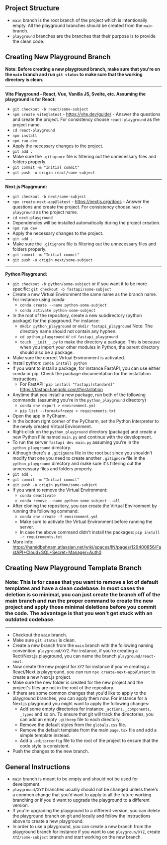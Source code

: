 ## Project Structure

- `main` branch is the root branch of the project which is intentionally empty. All the playground branches should be created from the `main` branch.
- `playground` branches are the branches that their purpose is to provide the clean code.

## Creating New Playground Branch
**Note: Before creating a new playground branch, make sure that you're on the `main` branch and run `git status` to make sure that the working directory is clean.**

---
**Vite Playground - React, Vue, Vanilla JS, Svelte, etc. Assuming the playground is for React:**
  - `git checkout -b react/some-subject`
  - `npm create vite@latest` - https://vite.dev/guide/ - Answer the questions and create the project. For consistency choose `react-playground` as the project name.
  - `cd react-playground`
  - `npm install`
  - `npm run dev`
  - Apply the necessary changes to the project.
  - `git add .`
  - Make sure the `.gitignore` file is filtering out the unnecessary files and folders properly.
  - `git commit -m "Initial commit"`
  - `git push -u origin react/some-subject`

---
**Next.js Playground:**
  - `git checkout -b next/some-subject`
  - `npx create-next-app@latest` - https://nextjs.org/docs - Answer the questions and create the project. For consistency choose `next-playground` as the project name.
  - `cd next-playground`
  - Dependencies will be installed automatically during the project creation.
  - `npm run dev`
  - Apply the necessary changes to the project.
  - `git add .`
  - Make sure the `.gitignore` file is filtering out the unnecessary files and folders properly.
  - `git commit -m "Initial commit"`
  - `git push -u origin next/some-subject`

---
**Python Playground:**
  - `git checkout -b python/some-subject` or if you want it to be more specific: `git checkout -b fastapi/some-subject`
  - Create a new Virtual Environment the same name as the branch name. For instance using conda:
    - `conda create --name python-some-subject`
    - `conda activate python-some-subject`
  - In the root of the repository, create a new subdirectory (python package) for the playground. For instance:
    - `mkdir python_playground` or `mkdir fastapi_playground` Note: The directory name should not contain any hyphen.
    - `cd python_playground` or `cd fastapi_playground`
    - `touch __init__.py` to make the directory a package. This is because when you import your other modules in Python, the parent directory should also be a package.
  - Make sure the correct Virtual Environment is activated.
  - Install python: `conda install python`
  - If you want to install a package, for instance FastAPI, you can use either conda or pip. Check the package documentation for the installation instructions. 
    - For FastAPI: `pip install "fastapi[standard]"` https://fastapi.tiangolo.com/#installation 
  - Anytime that you install a new package, run both of the following commands: (assuming you're in the `python_playground` directory)
    - `conda env export > environment.yml`
    - `pip list --format=freeze > requirements.txt`
  - Open the app in PyCharm.
  - In the bottom right corner of the PyCharm, set the Python Interpreter to the newly created Virtual Environment.
  - Right-click on the `python_playground` directory (package) and create a new Python File named `main.py` and continue with the development.
  - To run the server `fastapi dev main.py` assuming you're in the `python_playground` directory.
  - Although there's a `.gitignore` file in the root but since you shouldn't modify that one you need to create another `.gitignore` file in the `python_playground` directory and make sure it's filtering out the unnecessary files and folders properly.
  - `git add .`
  - `git commit -m "Initial commit"`
  - `git push -u origin python/some-subject`
  - If you want to remove the Virtual Environment:
    - `conda deactivate`
    - `conda remove --name python-some-subject --all`
  - After cloning the repository, you can create the Virtual Environment by running the following command:
    - `conda env create -f environment.yml`
    - Make sure to activate the Virtual Environment before running the server.
    - In case the above command didn't install the packages: `pip install -r requirements.txt`
  - More info: https://hamidbehnam.atlassian.net/wiki/spaces/IN/pages/129400856/FastAPI+Cloud+SQL+Secret+Manager+Auth0


## Creating New Playground Template Branch
### Note: This is for cases that you want to remove a lot of default templates and have a clean codebase. In most cases the deletion is so minimal, you can just create the branch off of the main branch and run the proper command to create the new project and apply those minimal deletions before you commit the code. The advantage is that you won't get stuck with an outdated codebase.

---
- Checkout the `main` branch.
- Make sure `git status` is clean.
- Create a new branch from the `main` branch with the following naming convention: `playground/XYZ`. For instance, if you're creating a Rect/Next.js playground, you can name the branch `playground/react-next`.
- Now create the new project for `XYZ` for instance if you're creating a React/Next.js playground, you can run `npx create-next-app@latest` to create a new Next.js project.
- Make sure the new folder is created for the new project and the project's files are not in the root of the repository.
- If there are some common changes that you'd like to apply to the playground branches, you can apply them now. For instance for a Next.js playground you might want to apply the following changes:
  - Add some empty directories for instance `_actions`, `_components`, `_types` and so on. To ensure that git will track the directories, you can add an empty `.gitkeep` file to each directory.
  - Remove the default styles from the `globals.css` file.
  - Remove the default template from the main `page.tsx` file and add a simple template instead.
  - Add a `.editorconfig` file to the root of the project to ensure that the code style is consistent. 
- Push the changes to the new branch.

## General Instructions
- `main` branch is meant to be empty and should not be used for development.
- `playground/XYZ` branches usually should not be changed unless there's a common change that you'd want to apply to all the future working branching or if you'd want to upgrade the playground to a different version.
- If you're upgrading the playground to a different version, you can delete the playground branch on git and locally and follow the instructions above to create a new playground.
- In order to use a playground, you can create a new branch from the playground branch for instance if you want to use `playgroun/XYZ`, create `XYZ/some-subject` branch and start working on the new branch.

